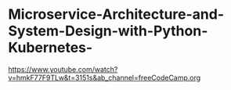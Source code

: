 # Microservice-Architecture-and-System-Design-with-Python-Kubernetes-

https://www.youtube.com/watch?v=hmkF77F9TLw&t=3151s&ab_channel=freeCodeCamp.org